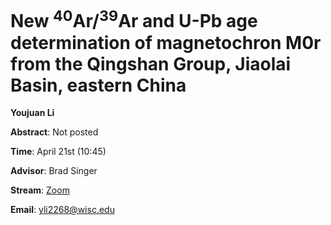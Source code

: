# New <sup>40</sup>Ar/<sup>39</sup>Ar and U-Pb age determination of magnetochron M0r from the Qingshan Group, Jiaolai Basin, eastern China


**Youjuan Li**

**Abstract**: Not posted

**Time**:   April 21st (10:45)

**Advisor**: Brad Singer

**Stream**: [Zoom](https://uwmadison.zoom.us/j/99393574894)

**Email**: [yli2268@wisc.edu](mailto:yli2268@wisc.edu)

